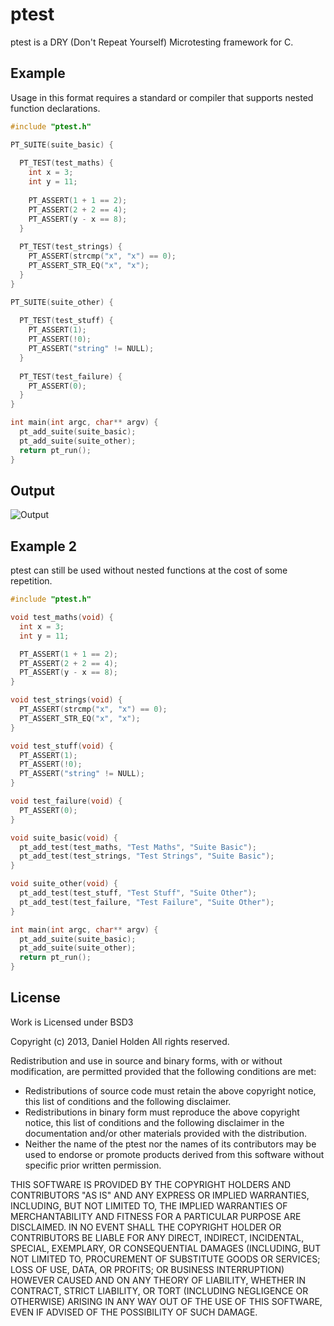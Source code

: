 ptest
=====

ptest is a DRY (Don't Repeat Yourself) Microtesting framework for C.

Example
-------

Usage in this format requires a standard or compiler that supports nested function declarations.

```c
#include "ptest.h"

PT_SUITE(suite_basic) {
  
  PT_TEST(test_maths) {
    int x = 3;
    int y = 11;
  
    PT_ASSERT(1 + 1 == 2);
    PT_ASSERT(2 + 2 == 4);
    PT_ASSERT(y - x == 8);    
  }
  
  PT_TEST(test_strings) { 
    PT_ASSERT(strcmp("x", "x") == 0);
    PT_ASSERT_STR_EQ("x", "x");
  }
}

PT_SUITE(suite_other) {
 
  PT_TEST(test_stuff) { 
    PT_ASSERT(1);
    PT_ASSERT(!0);
    PT_ASSERT("string" != NULL);
  }
  
  PT_TEST(test_failure) {
    PT_ASSERT(0);
  }  
}

int main(int argc, char** argv) {
  pt_add_suite(suite_basic);
  pt_add_suite(suite_other);
  return pt_run();
}
```

Output
------

![Output](https://raw.github.com/orangeduck/ptest/master/output.png)

Example 2
---------

ptest can still be used without nested functions at the cost of some repetition.

```c
#include "ptest.h"

void test_maths(void) {
  int x = 3;
  int y = 11;

  PT_ASSERT(1 + 1 == 2);
  PT_ASSERT(2 + 2 == 4);
  PT_ASSERT(y - x == 8);    
}

void test_strings(void) { 
  PT_ASSERT(strcmp("x", "x") == 0);
  PT_ASSERT_STR_EQ("x", "x");
}

void test_stuff(void) { 
  PT_ASSERT(1);
  PT_ASSERT(!0);
  PT_ASSERT("string" != NULL);
}

void test_failure(void) {
  PT_ASSERT(0);
}

void suite_basic(void) {
  pt_add_test(test_maths, "Test Maths", "Suite Basic");
  pt_add_test(test_strings, "Test Strings", "Suite Basic");
}

void suite_other(void) {
  pt_add_test(test_stuff, "Test Stuff", "Suite Other");
  pt_add_test(test_failure, "Test Failure", "Suite Other");
}

int main(int argc, char** argv) {
  pt_add_suite(suite_basic);
  pt_add_suite(suite_other);
  return pt_run();
}
```

License
-------

Work is Licensed under BSD3

Copyright (c) 2013, Daniel Holden
All rights reserved.

Redistribution and use in source and binary forms, with or without modification, are permitted provided that the following conditions are met:

* Redistributions of source code must retain the above copyright notice, this list of conditions and the following disclaimer.
* Redistributions in binary form must reproduce the above copyright notice, this list of conditions and the following disclaimer in the documentation and/or other materials provided with the distribution.
* Neither the name of the ptest nor the names of its contributors may be used to endorse or promote products derived from this software without specific prior written permission.

THIS SOFTWARE IS PROVIDED BY THE COPYRIGHT HOLDERS AND CONTRIBUTORS "AS IS" AND ANY EXPRESS OR IMPLIED WARRANTIES, INCLUDING, BUT NOT LIMITED TO, THE IMPLIED WARRANTIES OF MERCHANTABILITY AND FITNESS FOR A PARTICULAR PURPOSE ARE DISCLAIMED. IN NO EVENT SHALL THE COPYRIGHT HOLDER OR CONTRIBUTORS BE LIABLE FOR ANY DIRECT, INDIRECT, INCIDENTAL, SPECIAL, EXEMPLARY, OR CONSEQUENTIAL DAMAGES (INCLUDING, BUT NOT LIMITED TO, PROCUREMENT OF SUBSTITUTE GOODS OR SERVICES; LOSS OF USE, DATA, OR PROFITS; OR BUSINESS INTERRUPTION) HOWEVER CAUSED AND ON ANY THEORY OF LIABILITY, WHETHER IN CONTRACT, STRICT LIABILITY, OR TORT (INCLUDING NEGLIGENCE OR OTHERWISE) ARISING IN ANY WAY OUT OF THE USE OF THIS SOFTWARE, EVEN IF ADVISED OF THE POSSIBILITY OF SUCH DAMAGE.


